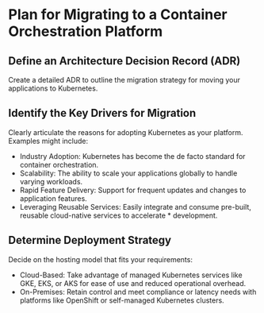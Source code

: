 # Plan for Migrating to a Container Orchestration Platform

## Define an Architecture Decision Record (ADR)

Create a detailed ADR to outline the migration strategy for moving your applications to Kubernetes.

## Identify the Key Drivers for Migration

Clearly articulate the reasons for adopting Kubernetes as your platform. Examples might include:

* Industry Adoption: Kubernetes has become the de facto standard for container orchestration.
* Scalability: The ability to scale your applications globally to handle varying workloads.
* Rapid Feature Delivery: Support for frequent updates and changes to application features.
* Leveraging Reusable Services: Easily integrate and consume pre-built, reusable cloud-native services to accelerate * development.

## Determine Deployment Strategy

Decide on the hosting model that fits your requirements:

* Cloud-Based: Take advantage of managed Kubernetes services like GKE, EKS, or AKS for ease of use and reduced operational overhead.
* On-Premises: Retain control and meet compliance or latency needs with platforms like OpenShift or self-managed Kubernetes clusters.

